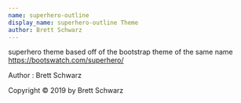 ```yaml
---
name: superhero-outline
display_name: superhero-outline Theme
author: Brett Schwarz
---
```

superhero theme based off of the bootstrap theme of the same name https://bootswatch.com/superhero/

Author
: Brett Schwarz

Copyright © 2019 by Brett Schwarz
